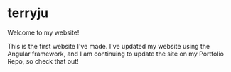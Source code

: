 # terryju
Welcome to my website!

This is the first website I've made. I've updated my website using the Angular framework, and I am continuing to update the site on my Portfolio Repo, so check that out!
